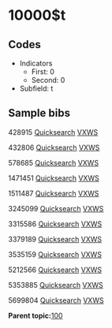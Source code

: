 # 10000$t

## Codes

-   Indicators
    -   First: 0
    -   Second: 0
-   Subfield: t

## Sample bibs

428915 [Quicksearch](https://search.library.yale.edu/catalog/428915) [VXWS](http://prodorbis.library.yale.edu:7014/vxws/GetHoldingsService?bibId=428915)

432806 [Quicksearch](https://search.library.yale.edu/catalog/432806) [VXWS](http://prodorbis.library.yale.edu:7014/vxws/GetHoldingsService?bibId=432806)

578685 [Quicksearch](https://search.library.yale.edu/catalog/578685) [VXWS](http://prodorbis.library.yale.edu:7014/vxws/GetHoldingsService?bibId=578685)

1471451 [Quicksearch](https://search.library.yale.edu/catalog/1471451) [VXWS](http://prodorbis.library.yale.edu:7014/vxws/GetHoldingsService?bibId=1471451)

1511487 [Quicksearch](https://search.library.yale.edu/catalog/1511487) [VXWS](http://prodorbis.library.yale.edu:7014/vxws/GetHoldingsService?bibId=1511487)

3245099 [Quicksearch](https://search.library.yale.edu/catalog/3245099) [VXWS](http://prodorbis.library.yale.edu:7014/vxws/GetHoldingsService?bibId=3245099)

3315586 [Quicksearch](https://search.library.yale.edu/catalog/3315586) [VXWS](http://prodorbis.library.yale.edu:7014/vxws/GetHoldingsService?bibId=3315586)

3379189 [Quicksearch](https://search.library.yale.edu/catalog/3379189) [VXWS](http://prodorbis.library.yale.edu:7014/vxws/GetHoldingsService?bibId=3379189)

3535159 [Quicksearch](https://search.library.yale.edu/catalog/3535159) [VXWS](http://prodorbis.library.yale.edu:7014/vxws/GetHoldingsService?bibId=3535159)

5212566 [Quicksearch](https://search.library.yale.edu/catalog/5212566) [VXWS](http://prodorbis.library.yale.edu:7014/vxws/GetHoldingsService?bibId=5212566)

5353885 [Quicksearch](https://search.library.yale.edu/catalog/5353885) [VXWS](http://prodorbis.library.yale.edu:7014/vxws/GetHoldingsService?bibId=5353885)

5699804 [Quicksearch](https://search.library.yale.edu/catalog/5699804) [VXWS](http://prodorbis.library.yale.edu:7014/vxws/GetHoldingsService?bibId=5699804)

**Parent topic:**[100](../../tags/100/100.md)

